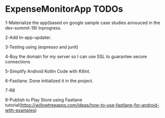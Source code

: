 # ExpenseMonitorApp TODOs

1-Materialize the app(based on google sample case studies annouced in the dev-summit-19)  Inprogress.

2-Add In-app-updater.

3-Testing using (espresso and junit)

4-Buy the domain for my server so I can use SSL to guarantee secure connections 

5-Simplify Android Kotlin Code with Ktlint.

6-Fastlane. Done initialized it in the project.

7-R8

8-Publish to Play Store using Fastlane tutorial(https://willowtreeapps.com/ideas/how-to-use-fastlane-for-android-with-examples)
